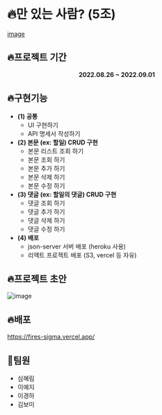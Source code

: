 # 🔥만 있는 사람? (5조)
[image](https://user-images.githubusercontent.com/108657283/187910301-d14b06f8-31c4-492a-a34f-9bd16be6d179.png)


## 🔥프로젝트 기간
**<p align="center">2022.08.26 ~ 2022.09.01</p>**

## 🔥구현기능
 - **(1) 공통**
    - UI 구현하기
    - API 명세서 작성하기
- **(2) 본문 (ex: 할일) CRUD 구현**
    - 본문 리스트 조회 하기
    - 본문 조회 하기
    - 본문 추가 하기
    - 본문 삭제 하기
    - 본문 수정 하기
- **(3) 댓글 (ex: 할일의 댓글) CRUD 구현**
    - 댓글 조회 하기
    - 댓글 추가 하기
    - 댓글 삭제 하기
    - 댓글 수정 하기
- **(4) 배포**
    - json-server 서버 배포 (heroku 사용)
    - 리액트 프로젝트 배포 (S3, vercel 등 자유)


## 🔥프로젝트 초안
![image](https://user-images.githubusercontent.com/108657283/187909339-0221b329-9bf7-44fc-a3d1-b826647775f7.png)

## 🔥배포
https://fires-sigma.vercel.app/

## 💖팀원
 - 심혜림
 - 이예지
 - 이경하
 - 김보미
